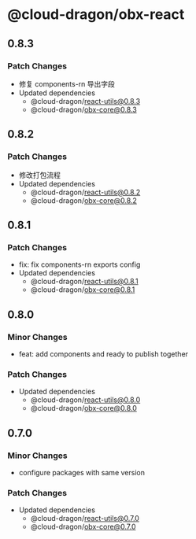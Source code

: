 # @cloud-dragon/obx-react

## 0.8.3

### Patch Changes

- 修复 components-rn 导出字段
- Updated dependencies
  - @cloud-dragon/react-utils@0.8.3
  - @cloud-dragon/obx-core@0.8.3

## 0.8.2

### Patch Changes

- 修改打包流程
- Updated dependencies
  - @cloud-dragon/react-utils@0.8.2
  - @cloud-dragon/obx-core@0.8.2

## 0.8.1

### Patch Changes

- fix: fix components-rn exports config
- Updated dependencies
  - @cloud-dragon/react-utils@0.8.1
  - @cloud-dragon/obx-core@0.8.1

## 0.8.0

### Minor Changes

- feat: add components and ready to publish together

### Patch Changes

- Updated dependencies
  - @cloud-dragon/react-utils@0.8.0
  - @cloud-dragon/obx-core@0.8.0

## 0.7.0

### Minor Changes

- configure packages with same version

### Patch Changes

- Updated dependencies
  - @cloud-dragon/react-utils@0.7.0
  - @cloud-dragon/obx-core@0.7.0
